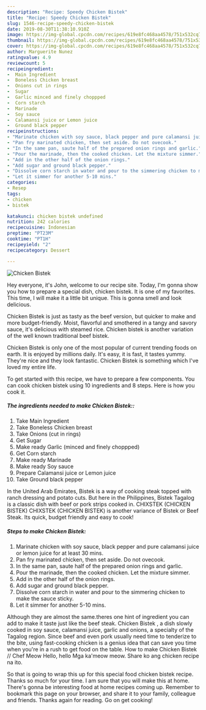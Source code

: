 ```yaml
---
description: "Recipe: Speedy Chicken Bistek"
title: "Recipe: Speedy Chicken Bistek"
slug: 1546-recipe-speedy-chicken-bistek
date: 2019-08-30T11:38:10.910Z
image: https://img-global.cpcdn.com/recipes/619e8fc468aa4578/751x532cq70/chicken-bistek-recipe-main-photo.jpg
thumbnail: https://img-global.cpcdn.com/recipes/619e8fc468aa4578/751x532cq70/chicken-bistek-recipe-main-photo.jpg
cover: https://img-global.cpcdn.com/recipes/619e8fc468aa4578/751x532cq70/chicken-bistek-recipe-main-photo.jpg
author: Marguerite Nunez
ratingvalue: 4.9
reviewcount: 5
recipeingredient:
-  Main Ingredient
-  Boneless Chicken breast
-  Onions cut in rings
-  Sugar
-  Garlic minced and finely choppped
-  Corn starch
-  Marinade
-  Soy sauce
-  Calamansi juice or Lemon juice
-  Ground black pepper
recipeinstructions:
- "Marinate chicken with soy sauce, black pepper and pure calamansi juice or lemon juice for at least 30 mins."
- "Pan fry marinated chicken, then set aside. Do not ovecook."
- "In the same pan, saute half of the prepared onion rings and garlic."
- "Pour the marinade, then the cooked chicken. Let the mixture simmer."
- "Add in the other half of the onion rings."
- "Add sugar and ground black pepper."
- "Dissolve corn starch in water and pour to the simmering chicken to make the sauce sticky."
- "Let it simmer for another 5-10 mins."
categories:
- Resep
tags:
- chicken
- bistek

katakunci: chicken bistek undefined
nutrition: 242 calories
recipecuisine: Indonesian
preptime: "PT23M"
cooktime: "PT1H"
recipeyield: "2"
recipecategory: Dessert

---
```



![Chicken Bistek](https://img-global.cpcdn.com/recipes/619e8fc468aa4578/751x532cq70/chicken-bistek-recipe-main-photo.jpg)

Hey everyone, it's John, welcome to our recipe site. Today, I'm gonna show you how to prepare a special dish, chicken bistek. It is one of my favorites. This time, I will make it a little bit unique. This is gonna smell and look delicious.

Chicken Bistek is just as tasty as the beef version, but quicker to make and more budget-friendly. Moist, flavorful and smothered in a tangy and savory sauce, it&#39;s delicious with steamed rice. Chicken bistek is another variation of the well known traditional beef bistek.

Chicken Bistek is only one of the most popular of current trending foods on earth. It is enjoyed by millions daily. It's easy, it is fast, it tastes yummy. They're nice and they look fantastic. Chicken Bistek is something which I've loved my entire life.


To get started with this recipe, we have to prepare a few components. You can cook chicken bistek using 10 ingredients and 8 steps. Here is how you cook it.

##### The ingredients needed to make Chicken Bistek::

1. Take  Main Ingredient
1. Take  Boneless Chicken breast
1. Take  Onions (cut in rings)
1. Get  Sugar
1. Make ready  Garlic (minced and finely choppped)
1. Get  Corn starch
1. Make ready  Marinade
1. Make ready  Soy sauce
1. Prepare  Calamansi juice or Lemon juice
1. Take  Ground black pepper


In the United Arab Emirates, Bistek is a way of cooking steak topped with ranch dressing and potato cuts. But here in the Philippines, Bistek Tagalog is a classic dish with beef or pork strips cooked in. CHIXSTEK (CHICKEN BISTEK) CHIXSTEK (CHICKEN BISTEK) is another variance of Bistek or Beef Steak. Its quick, budget friendly and easy to cook! 

##### Steps to make Chicken Bistek:

1. Marinate chicken with soy sauce, black pepper and pure calamansi juice or lemon juice for at least 30 mins.
1. Pan fry marinated chicken, then set aside. Do not ovecook.
1. In the same pan, saute half of the prepared onion rings and garlic.
1. Pour the marinade, then the cooked chicken. Let the mixture simmer.
1. Add in the other half of the onion rings.
1. Add sugar and ground black pepper.
1. Dissolve corn starch in water and pour to the simmering chicken to make the sauce sticky.
1. Let it simmer for another 5-10 mins.


Although they are almost the same.theres one hint of ingredient you can add to make it taste just like the beef steak. Chicken Bistek , a dish slowly cooked in soy sauce, calamansi juice, garlic and onions, a specialty of the Tagalog region. Since beef and even pork usually need time to tenderize to the bite, using fast-cooking chicken is a genius idea that can save you time when you&#39;re in a rush to get food on the table. How to make Chicken Bistek // Chef Meow Hello, hello Mga ka&#39;meow meow. Share ko ang chicken recipe na ito. 

So that is going to wrap this up for this special food chicken bistek recipe. Thanks so much for your time. I am sure that you will make this at home. There's gonna be interesting food at home recipes coming up. Remember to bookmark this page on your browser, and share it to your family, colleague and friends. Thanks again for reading. Go on get cooking!

